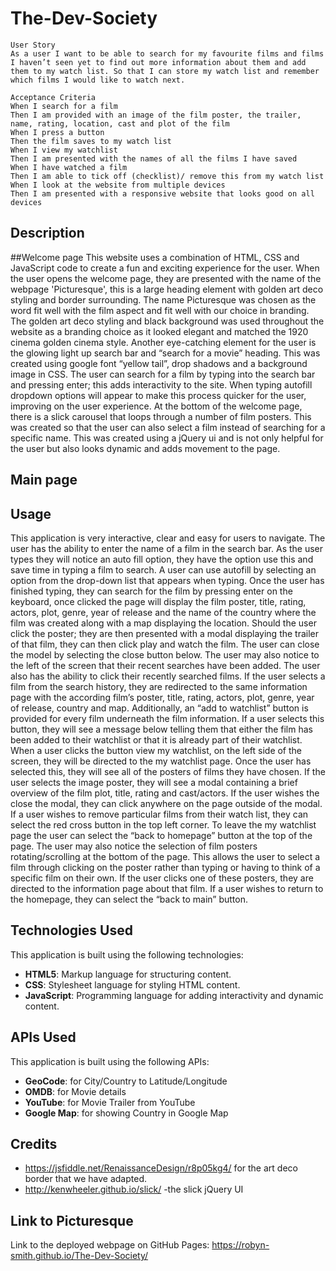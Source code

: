 # The-Dev-Society

```
User Story
As a user I want to be able to search for my favourite films and films I haven’t seen yet to find out more information about them and add them to my watch list. So that I can store my watch list and remember which films I would like to watch next. 

Acceptance Criteria
When I search for a film
Then I am provided with an image of the film poster, the trailer, name, rating, location, cast and plot of the film
When I press a button
Then the film saves to my watch list
When I view my watchlist 
Then I am presented with the names of all the films I have saved
When I have watched a film 
Then I am able to tick off (checklist)/ remove this from my watch list
When I look at the website from multiple devices
Then I am presented with a responsive website that looks good on all devices
```

## Description
##Welcome page
This website uses a combination of HTML, CSS and JavaScript code to create a fun and exciting experience for the user. When the user opens the welcome page, they are presented with the name of the webpage 'Picturesque', this is a large heading element with golden art deco styling and border surrounding. The name Picturesque was chosen as the word fit well with the film aspect and fit well with our choice in branding. The golden art deco styling and black background was used throughout the website as a branding choice as it looked elegant and matched the 1920 cinema golden cinema style. Another eye-catching element for the user is the glowing light up search bar and “search for a movie” heading. This was created using google font “yellow tail”, drop shadows and a background image in CSS. The user can search for a film by typing into the search bar and pressing enter; this adds interactivity to the site. When typing autofill dropdown options will appear to make this process quicker for the user, improving on the user experience. At the bottom of the welcome page, there is a slick carousel that loops through a number of film posters. This was created so that the user can also select a film instead of searching for a specific name. This was created using a jQuery ui and is not only helpful for the user but also looks dynamic and adds movement to the page. 

## Main page


## Usage
This application is very interactive, clear and easy for users to navigate. The user has the ability to enter the name of a film in the search bar. As the user types they will notice an auto fill option, they have the option use this and save time in typing a film to search. A user can use autofill by selecting an option from the drop-down list that appears when typing. Once the user has finished typing, they can search for the film by pressing enter on the keyboard, once clicked the page will display the film poster, title, rating, actors, plot, genre, year of release and the name of the country where the film was created along with a map displaying the location. Should the user click the poster; they are then presented with a modal displaying the trailer of that film, they can then click play and watch the film. The user can close the model by selecting the close button below. The user may also notice to the left of the screen that their recent searches have been added. The user also has the ability to click their recently searched films. If the user selects a film from the search history, they are redirected to the same information page with the according film’s poster, title, rating, actors, plot, genre, year of release, country and map. 
Additionally, an “add to watchlist” button is provided for every film underneath the film information. If a user selects this button, they will see a message below telling them that either the film has been added to their watchlist or that it is already part of their watchlist. When a user clicks the button view my watchlist, on the left side of the screen, they will be directed to the my watchlist page. Once the user has selected this, they will see all of the posters of films they have chosen. If the user selects the image poster, they will see a modal containing a brief overview of the film plot, title, rating and cast/actors. If the user wishes the close the modal, they can click anywhere on the page outside of the modal. If a user wishes to remove particular films from their watch list, they can select the red cross button in the top left corner. To leave the my watchlist page the user can select the “back to homepage” button at the top of the page. The user may also notice the selection of film posters rotating/scrolling at the bottom of the page. This allows the user to select a film through clicking on the poster rather than typing or having to think of a specific film on their own. If the user clicks one of these posters, they are directed to the information page about that film. If a user wishes to return to the homepage, they can select the “back to main” button.

## Technologies Used
This application is built using the following technologies:
- **HTML5**: Markup language for structuring content.
- **CSS**: Stylesheet language for styling HTML content.
- **JavaScript**: Programming language for adding interactivity and dynamic content.
## APIs Used
This application is built using the following APIs:
- **GeoCode**: for City/Country to Latitude/Longitude
- **OMDB**: for Movie details
- **YouTube**: for Movie Trailer from YouTube
- **Google Map**: for showing Country in Google Map

## Credits
 - https://jsfiddle.net/RenaissanceDesign/r8p05kg4/  for the art deco border that we have adapted.
 - http://kenwheeler.github.io/slick/ -the slick jQuery UI


## Link to Picturesque
 Link to the deployed webpage on GitHub Pages:
 https://robyn-smith.github.io/The-Dev-Society/
